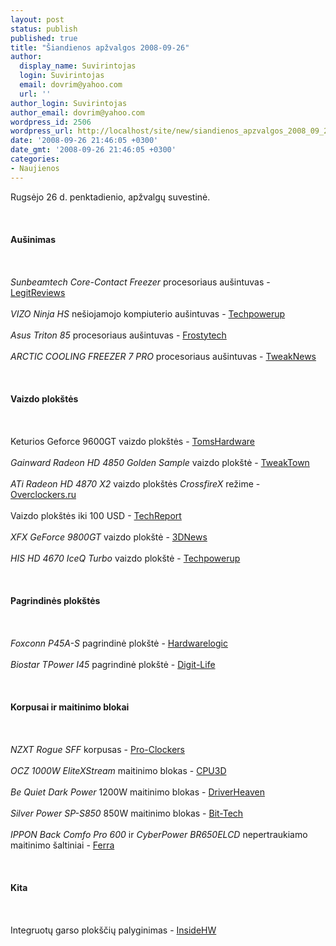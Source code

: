 ```yaml
---
layout: post
status: publish
published: true
title: "Šiandienos apžvalgos 2008-09-26"
author:
  display_name: Suvirintojas
  login: Suvirintojas
  email: dovrim@yahoo.com
  url: ''
author_login: Suvirintojas
author_email: dovrim@yahoo.com
wordpress_id: 2506
wordpress_url: http://localhost/site/new/siandienos_apzvalgos_2008_09_26/
date: '2008-09-26 21:46:05 +0300'
date_gmt: '2008-09-26 21:46:05 +0300'
categories:
- Naujienos
---
```

<p>Rugsėjo 26 d. penktadienio, apžvalgų suvestinė.<br />
<br><br />
<br><b>Aušinimas</b><br />
<br><br />
<br><i>Sunbeamtech Core-Contact Freezer</i> procesoriaus aušintuvas - <a class="ns" href="http://www.legitreviews.com/article/798/1/">LegitReviews</a><br />
<br><i>VIZO Ninja HS</i> nešiojamojo kompiuterio aušintuvas - <a class="ns" href="http://www.techpowerup.com/reviews/Vizo/Ninja_HS/">Techpowerup</a><br />
<br><i>Asus Triton 85</i> procesoriaus aušintuvas - <a class="ns" href="http://www.frostytech.com/articleview.cfm?articleID=2312">Frostytech</a><br />
<br><i>ARCTIC COOLING FREEZER 7 PRO</i> procesoriaus aušintuvas - <a class="ns" href="http://www.tweaknews.net/reviews/arctic_cooling_freezer_7_pro_processor_cooler/">TweakNews</a><br />
<br><br />
<br><b>Vaizdo plokštės</b><br />
<br><br />
<br>Keturios Geforce 9600GT vaizdo plokštės - <a class="ns" href="http://www.tomshardware.com/reviews/GeForce-9600-overclock,2028.html">TomsHardware</a><br />
<br><i>Gainward Radeon HD 4850 Golden Sample</i> vaizdo plokštė - <a class="ns" href="http://www.tweaktown.com/reviews/1607/gainward_radeon_hd_4850_golden_sample_graphics_card/index.html">TweakTown</a><br />
<br><i>ATi Radeon HD 4870 X2</i> vaizdo plokštės <i>CrossfireX</i> režime - <a class="ns" href="http://www.overclockers.ru/lab/30510.shtml">Overclockers.ru</a><br />
<br>Vaizdo plokštės iki 100 USD - <a class="ns" href="http://www.techreport.com/articles.x/15559">TechReport</a><br />
<br><i>XFX GeForce 9800GT</i> vaizdo plokštė - <a class="ns" href="http://www.3dnews.ru/video/xfx-geforce-9800gt/">3DNews</a><br />
<br><i>HIS HD 4670 IceQ Turbo</i> vaizdo plokštė - <a class="ns" href="http://www.techpowerup.com/reviews/HIS/HD_4670_IceQ_Turbo/">Techpowerup</a><br />
<br><br />
<br><b>Pagrindinės plokštės</b><br />
<br><br />
<br><i>Foxconn P45A-S</i> pagrindinė plokštė - <a class="ns" href="http://hardwarelogic.com/news/132/ARTICLE/4393/2008-09-26.html">Hardwarelogic</a><br />
<br><i>Biostar TPower I45</i> pagrindinė plokštė - <a class="ns" href="http://www.digit-life.com/articles3/mainboard/biostar-tpower-i45-i45p-p1.html">Digit-Life</a><br />
<br><br />
<br><b>Korpusai ir maitinimo blokai</b><br />
<br><br />
<br><i>NZXT Rogue SFF</i> korpusas - <a class="ns" href="http://www.pro-clockers.com/reviews/?id=106">Pro-Clockers</a><br />
<br><i>OCZ 1000W EliteXStream</i> maitinimo blokas - <a class="ns" href="http://www.cpu3d.com/review/6071-1/ocz-1000w-elitexstream-psu/introduction.html">CPU3D</a><br />
<br><i>Be Quiet Dark Power</i> 1200W maitinimo blokas - <a class="ns" href="http://www.driverheaven.net/reviews.php?reviewid=637">DriverHeaven</a><br />
<br><i>Silver Power SP-S850</i> 850W maitinimo blokas - <a class="ns" href="http://www.bit-tech.net/hardware/2008/09/26/silver-power-sp-s850-psu/1">Bit-Tech</a><br />
<br><i>IPPON Back Comfo Pro 600</i> ir <i>CyberPower BR650ELCD</i> nepertraukiamo maitinimo šaltiniai - <a class="ns" href="http://www.ferra.ru/online/supply/81652/">Ferra</a><br />
<br><br />
<br><b>Kita</b><br />
<br><br />
<br>Integruotų garso plokščių palyginimas - <a class="ns" href="http://www.insidehw.com/Reviews/Multimedia/Integrated-Sound-Cards-Roundup.html">InsideHW</a><br />
<br><br />
<br><br />
<br></p>
